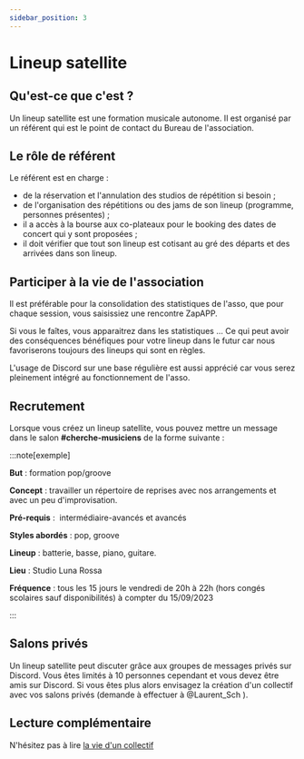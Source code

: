 ```yaml
---
sidebar_position: 3
---
```

# Lineup satellite

## Qu'est-ce que c'est ?

Un lineup satellite est une formation musicale autonome. Il est organisé par un référent qui est le point de contact du Bureau de l'association.

## Le rôle de référent

Le référent est en charge :
- de la réservation et l'annulation des studios de répétition si besoin ;
- de l'organisation des répétitions ou des jams de son lineup (programme, personnes présentes) ;
- il a accès à la bourse aux co-plateaux pour le booking des dates de concert qui y sont proposées ;
- il doit vérifier que tout son lineup est cotisant au gré des départs et des arrivées dans son lineup.

## Participer à la vie de l'association

Il est préférable pour la consolidation des statistiques de l'asso, que pour chaque session, vous saisissiez une rencontre ZapAPP.

Si vous le faîtes, vous apparaitrez dans les statistiques ... Ce qui peut avoir des conséquences bénéfiques pour votre lineup dans le futur car nous favoriserons toujours des lineups qui sont en règles.

L'usage de Discord sur une base régulière est aussi apprécié car vous serez pleinement intégré au fonctionnement de l'asso.

## Recrutement

Lorsque vous créez un lineup satellite, vous pouvez mettre un message dans le salon **#cherche-musiciens** de la forme suivante :

:::note[exemple]

 **But** : formation pop/groove

**Concept** : travailler un répertoire de reprises avec nos arrangements et avec un peu d'improvisation. 

 **Pré-requis** :  intermédiaire-avancés et avancés

 **Styles abordés** : pop, groove

 **Lineup** : batterie, basse, piano, guitare.

 **Lieu** : Studio Luna Rossa

 **Fréquence** : tous les 15 jours le vendredi de 20h à 22h (hors congés scolaires sauf disponibilités) à compter du 15/09/2023

:::

## Salons privés

Un lineup satellite peut discuter grâce aux groupes de messages privés sur Discord. Vous êtes limités à 10 personnes cependant et vous devez être amis sur Discord. Si vous êtes plus alors envisagez la création d'un collectif avec vos salons privés (demande à effectuer à @Laurent_Sch ).

## Lecture complémentaire

N'hésitez pas à lire [la vie d'un collectif](/docs/organiser/la-vie-d-un-collectif)